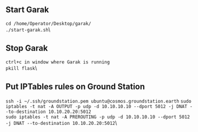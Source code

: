 ## Start Garak
```cd /home/Operator/Desktop/garak/```\
```./start-garak.sh```\

## Stop Garak
```ctrl+c in window where Garak is running```\
```pkill flask```\

## Put IPTables rules on Ground Station
```ssh -i ~/.ssh/groundstation.pem ubuntu@cosmos.groundstation.earth```
```sudo iptables -t nat -A OUTPUT -p udp -d 10.10.10.10 --dport 5012 -j DNAT --to-destination 10.10.20.20:5012```\
```sudo iptables -t nat -A PREROUTING -p udp -d 10.10.10.10 --dport 5012 -j DNAT --to-destination 10.10.20.20:5012```\